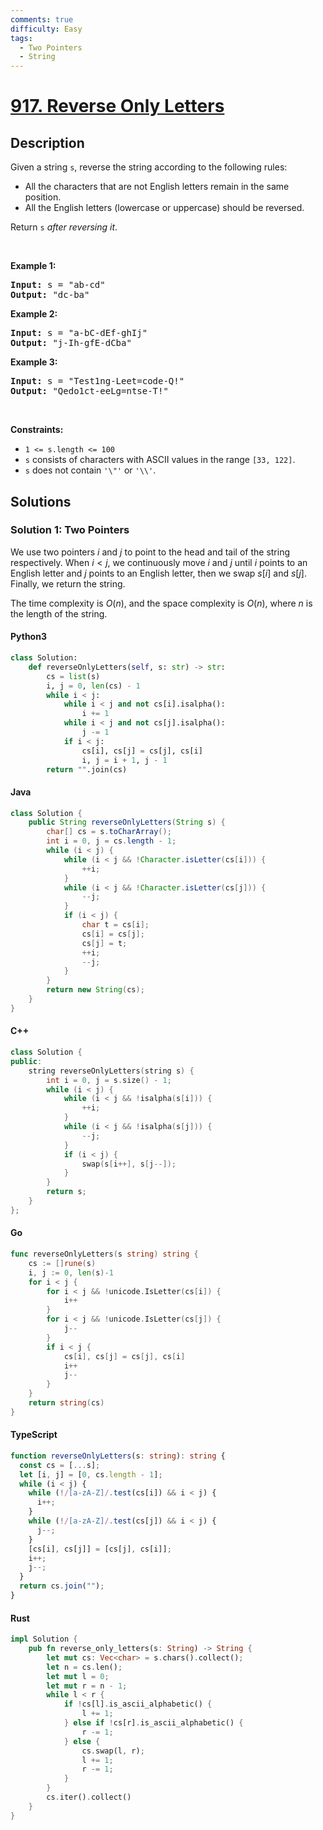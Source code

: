 ```yaml
---
comments: true
difficulty: Easy
tags:
  - Two Pointers
  - String
---
```


<!-- problem:start -->

# [917. Reverse Only Letters](https://leetcode.com/problems/reverse-only-letters)

## Description

<!-- description:start -->

<p>Given a string <code>s</code>, reverse the string according to the following rules:</p>

<ul>
	<li>All the characters that are not English letters remain in the same position.</li>
	<li>All the English letters (lowercase or uppercase) should be reversed.</li>
</ul>

<p>Return <code>s</code><em> after reversing it</em>.</p>

<p>&nbsp;</p>
<p><strong class="example">Example 1:</strong></p>
<pre><strong>Input:</strong> s = "ab-cd"
<strong>Output:</strong> "dc-ba"
</pre><p><strong class="example">Example 2:</strong></p>
<pre><strong>Input:</strong> s = "a-bC-dEf-ghIj"
<strong>Output:</strong> "j-Ih-gfE-dCba"
</pre><p><strong class="example">Example 3:</strong></p>
<pre><strong>Input:</strong> s = "Test1ng-Leet=code-Q!"
<strong>Output:</strong> "Qedo1ct-eeLg=ntse-T!"
</pre>
<p>&nbsp;</p>
<p><strong>Constraints:</strong></p>

<ul>
	<li><code>1 &lt;= s.length &lt;= 100</code></li>
	<li><code>s</code> consists of characters with ASCII values in the range <code>[33, 122]</code>.</li>
	<li><code>s</code> does not contain <code>&#39;\&quot;&#39;</code> or <code>&#39;\\&#39;</code>.</li>
</ul>

<!-- description:end -->

## Solutions

<!-- solution:start -->

### Solution 1: Two Pointers

We use two pointers $i$ and $j$ to point to the head and tail of the string respectively. When $i < j$, we continuously move $i$ and $j$ until $i$ points to an English letter and $j$ points to an English letter, then we swap $s[i]$ and $s[j]$. Finally, we return the string.

The time complexity is $O(n)$, and the space complexity is $O(n)$, where $n$ is the length of the string.

<!-- tabs:start -->

#### Python3

```python
class Solution:
    def reverseOnlyLetters(self, s: str) -> str:
        cs = list(s)
        i, j = 0, len(cs) - 1
        while i < j:
            while i < j and not cs[i].isalpha():
                i += 1
            while i < j and not cs[j].isalpha():
                j -= 1
            if i < j:
                cs[i], cs[j] = cs[j], cs[i]
                i, j = i + 1, j - 1
        return "".join(cs)
```

#### Java

```java
class Solution {
    public String reverseOnlyLetters(String s) {
        char[] cs = s.toCharArray();
        int i = 0, j = cs.length - 1;
        while (i < j) {
            while (i < j && !Character.isLetter(cs[i])) {
                ++i;
            }
            while (i < j && !Character.isLetter(cs[j])) {
                --j;
            }
            if (i < j) {
                char t = cs[i];
                cs[i] = cs[j];
                cs[j] = t;
                ++i;
                --j;
            }
        }
        return new String(cs);
    }
}
```

#### C++

```cpp
class Solution {
public:
    string reverseOnlyLetters(string s) {
        int i = 0, j = s.size() - 1;
        while (i < j) {
            while (i < j && !isalpha(s[i])) {
                ++i;
            }
            while (i < j && !isalpha(s[j])) {
                --j;
            }
            if (i < j) {
                swap(s[i++], s[j--]);
            }
        }
        return s;
    }
};
```

#### Go

```go
func reverseOnlyLetters(s string) string {
	cs := []rune(s)
	i, j := 0, len(s)-1
	for i < j {
		for i < j && !unicode.IsLetter(cs[i]) {
			i++
		}
		for i < j && !unicode.IsLetter(cs[j]) {
			j--
		}
		if i < j {
			cs[i], cs[j] = cs[j], cs[i]
			i++
			j--
		}
	}
	return string(cs)
}
```

#### TypeScript

```ts
function reverseOnlyLetters(s: string): string {
  const cs = [...s];
  let [i, j] = [0, cs.length - 1];
  while (i < j) {
    while (!/[a-zA-Z]/.test(cs[i]) && i < j) {
      i++;
    }
    while (!/[a-zA-Z]/.test(cs[j]) && i < j) {
      j--;
    }
    [cs[i], cs[j]] = [cs[j], cs[i]];
    i++;
    j--;
  }
  return cs.join("");
}
```

#### Rust

```rust
impl Solution {
    pub fn reverse_only_letters(s: String) -> String {
        let mut cs: Vec<char> = s.chars().collect();
        let n = cs.len();
        let mut l = 0;
        let mut r = n - 1;
        while l < r {
            if !cs[l].is_ascii_alphabetic() {
                l += 1;
            } else if !cs[r].is_ascii_alphabetic() {
                r -= 1;
            } else {
                cs.swap(l, r);
                l += 1;
                r -= 1;
            }
        }
        cs.iter().collect()
    }
}
```

<!-- tabs:end -->

<!-- solution:end -->

<!-- problem:end -->
